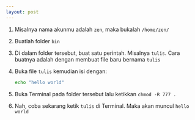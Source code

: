 ```yaml
---
layout: post
---
```


1. Misalnya nama akunmu adalah `zen`, maka bukalah `/home/zen/`
2. Buatlah folder `bin`
3. Di dalam folder tersebut, buat satu perintah. Misalnya `tulis`. Cara buatnya adalah dengan membuat file baru bernama `tulis`
4. Buka file `tulis` kemudian isi dengan:

	```bash
	echo "hello world"
	```

5. Buka Terminal pada folder tersebut lalu ketikkan `chmod -R 777 .`
6. Nah, coba sekarang ketik `tulis` di Terminal. Maka akan muncul `hello world`

